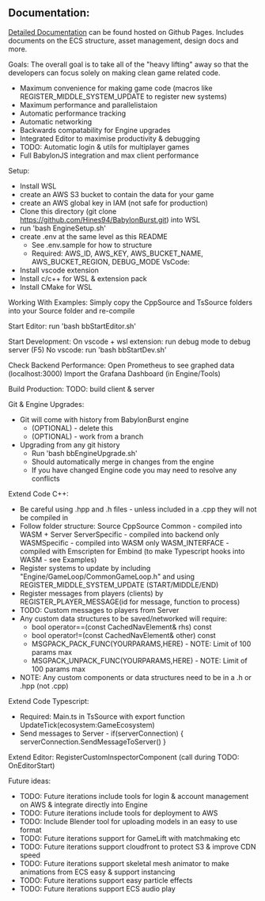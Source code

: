 ## Documentation:
[Detailed Documentation](https://hines94.github.io/BabylonBurst/) can be found hosted on Github Pages.
Includes documents on the ECS structure, asset management, design docs and more.

Goals:
The overall goal is to take all of the "heavy lifting" away so that the developers can focus solely on making clean game related code.
- Maximum convenience for making game code (macros like REGISTER_MIDDLE_SYSTEM_UPDATE to register new systems)
- Maximum performance and parallelistaion
- Automatic performance tracking
- Automatic networking
- Backwards compatability for Engine upgrades
- Integrated Editor to maximise productivity & debugging
- TODO: Automatic login & utils for multiplayer games
- Full BabylonJS integration and max client performance

Setup:
- Install WSL
- create an AWS S3 bucket to contain the data for your game
- create an AWS global key in IAM (not safe for production)
- Clone this directory (git clone https://github.com/Hines94/BabylonBurst.git) into WSL
- run 'bash EngineSetup.sh'
- create .env at the same level as this README
    - See .env.sample for how to structure
    - Required: AWS_ID, AWS_KEY, AWS_BUCKET_NAME, AWS_BUCKET_REGION, DEBUG_MODE
VsCode:
- Install vscode extension
- Install c/c++ for WSL & extension pack
- Install CMake for WSL

Working With Examples:
Simply copy the CppSource and TsSource folders into your Source folder and re-compile

Start Editor:
run 'bash bbStartEditor.sh'

Start Development:
On vscode + wsl extension:
run debug mode to debug server (F5)
No vscode:
run 'bash bbStartDev.sh'

Check Backend Performance:
Open Prometheus to see graphed data (localhost:3000)
Import the Grafana Dashboard (in Engine/Tools)

Build Production:
TODO: build client & server

Git & Engine Upgrades:
- Git will come with history from BabylonBurst engine
    - (OPTIONAL) - delete this
    - (OPTIONAL) - work from a branch
- Upgrading from any git history
    - Run 'bash bbEngineUpgrade.sh' 
    - Should automatically merge in changes from the engine
    - If you have changed Engine code you may need to resolve any conflicts

Extend Code C++:
- Be careful using .hpp and .h files - unless included in a .cpp they will not be compiled in
- Follow folder structure:
    Source
        CppSource
            Common - compiled into WASM + Server
            ServerSpecific - compiled into backend only
            WASMSpecific - compiled into WASM only
                WASM_INTERFACE - compiled with Emscripten for Embind (to make Typescript hooks into WASM - see Examples)
- Register systems to update by including "Engine/GameLoop/CommonGameLoop.h" and using REGISTER_MIDDLE_SYSTEM_UPDATE (START/MIDDLE/END)
- Register messages from players (clients) by REGISTER_PLAYER_MESSAGE(id for message, function to process)
- TODO: Custom messages to players from Server
- Any custom data structures to be saved/networked will require:
    - bool operator==(const CachedNavElement& rhs) const
    - bool operator!=(const CachedNavElement& other) const 
    - MSGPACK_PACK_FUNC(YOURPARAMS,HERE) - NOTE: Limit of 100 params max
    - MSGPACK_UNPACK_FUNC(YOURPARAMS,HERE) - NOTE: Limit of 100 params max
- NOTE: Any custom components or data structures need to be in a .h or .hpp (not .cpp)

Extend Code Typescript:
- Required: Main.ts in TsSource with export function UpdateTick(ecosystem:GameEcosystem) 
- Send messages to Server - if(serverConnection) { serverConnection.SendMessageToServer() }

Extend Editor:
RegisterCustomInspectorComponent (call during TODO: OnEditorStart)

Future ideas:
- TODO: Future iterations include tools for login & account management on AWS & integrate directly into Engine
- TODO: Future iterations include tools for deployment to AWS
- TODO: Include Blender tool for uploading models in an easy to use format
- TODO: Future iterations support for GameLift with matchmaking etc
- TODO: Future iterations support cloudfront to protect S3 & improve CDN speed
- TODO: Future iterations support skeletal mesh animator to make animations from ECS easy & support instancing 
- TODO: Future iterations support easy particle effects
- TODO: Future iterations support ECS audio play